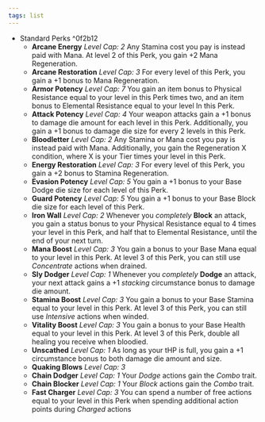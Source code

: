 ```yaml
---
tags: list
---
```

- Standard Perks ^0f2b12
	- **Arcane Energy** *Level Cap: 2* Any Stamina cost you pay is instead paid with Mana. At level 2 of this Perk, you gain +2 Mana Regeneration. 
	- **Arcane Restoration** *Level Cap: 3* For every level of this Perk, you gain a +1 bonus to Mana Regeneration.
	- **Armor Potency** *Level Cap: 7* You gain an item bonus to Physical Resistance equal to your level in this Perk times two, and an item bonus to Elemental Resistance equal to your level In this Perk.
	- **Attack Potency** *Level Cap: 4* Your weapon attacks gain a +1 bonus to damage die amount for each level in this Perk. Additionally, you gain a +1 bonus to damage die size for every 2 levels in this Perk.
	- **Bloodletter** *Level Cap: 2* Any Stamina or Mana cost you pay is instead paid with Mana. Additionally, you gain the Regeneration X condition, where X is your Tier times your level in this Perk. 
	- **Energy Restoration** *Level Cap: 3* For every level of this Perk, you gain a +2 bonus to Stamina Regeneration.
	- **Evasion Potency** *Level Cap: 5* You gain a +1 bonus to your Base Dodge die size for each level of this Perk.
	- **Guard Potency** *Level Cap: 5* You gain a +1 bonus to your Base Block die size for each level of this Perk.
	- **Iron Wall** *Level Cap: 2* Whenever you *completely* **Block** an attack, you gain a status bonus to your Physical Resistance equal to 4 times your level in this Perk, and half that to Elemental Resistance, until the end of your next turn.
	- **Mana Boost** *Level Cap: 3* You gain a bonus to your Base Mana equal to your level in this Perk. At level 3 of this Perk, you can still use *Concentrate* actions when drained.
	- **Sly Dodger** *Level Cap: 1* Whenever you *completely* **Dodge** an attack, your next attack gains a +1 *stacking* circumstance bonus to damage die amount.
	- **Stamina Boost** *Level Cap: 3* You gain a bonus to your Base Stamina equal to your level in this Perk. At level 3 of this Perk, you can still use *Intensive* actions when winded.
	- **Vitality Boost** *Level Cap: 3* You gain a bonus to your Base Health equal to your level in this Perk. At level 3 of this Perk, double all healing you receive when bloodied.
	- **Unscathed** *Level Cap: 1* As long as your tHP is full, you gain a +1 circumstance bonus to both damage die amount and size. 
	- **Quaking Blows** *Level Cap: 3*
	- **Chain Dodger** *Level Cap: 1* Your *Dodge* actions gain the *Combo* trait.
	- **Chain Blocker** *Level Cap: 1* Your *Block* actions gain the *Combo* trait.
	- **Fast Charger** *Level Cap: 3* You can spend a number of free actions equal to your level in this Perk when spending additional action points during *Charged* actions  
